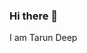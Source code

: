 ### Hi there 👋
I am Tarun Deep

<!--
**TDM67/TDM67** is a ✨ _special_ ✨ repository because its `README.md` (this file) appears on your GitHub profile.

Here are some ideas to get you started:

- 🔭 I’m currently working on Java
- 🌱 I’m currently learning Webapps and DBMS
